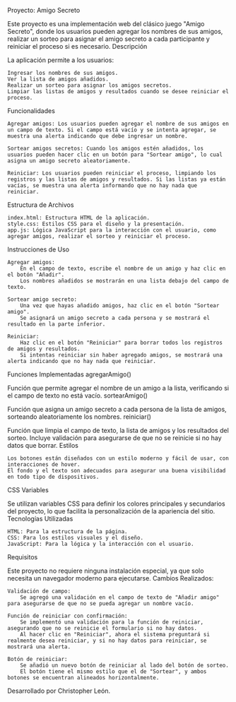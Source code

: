 Proyecto: Amigo Secreto

Este proyecto es una implementación web del clásico juego "Amigo Secreto", donde los usuarios pueden agregar los nombres de sus amigos, realizar un sorteo para asignar el amigo secreto a cada participante y reiniciar el proceso si es necesario.
Descripción

La aplicación permite a los usuarios:

    Ingresar los nombres de sus amigos.
    Ver la lista de amigos añadidos.
    Realizar un sorteo para asignar los amigos secretos.
    Limpiar las listas de amigos y resultados cuando se desee reiniciar el proceso.

Funcionalidades

    Agregar amigos: Los usuarios pueden agregar el nombre de sus amigos en un campo de texto. Si el campo está vacío y se intenta agregar, se muestra una alerta indicando que debe ingresar un nombre.

    Sortear amigos secretos: Cuando los amigos estén añadidos, los usuarios pueden hacer clic en un botón para "Sortear amigo", lo cual asigna un amigo secreto aleatoriamente.

    Reiniciar: Los usuarios pueden reiniciar el proceso, limpiando los registros y las listas de amigos y resultados. Si las listas ya están vacías, se muestra una alerta informando que no hay nada que reiniciar.

Estructura de Archivos

    index.html: Estructura HTML de la aplicación.
    style.css: Estilos CSS para el diseño y la presentación.
    app.js: Lógica JavaScript para la interacción con el usuario, como agregar amigos, realizar el sorteo y reiniciar el proceso.

Instrucciones de Uso

    Agregar amigos:
        En el campo de texto, escribe el nombre de un amigo y haz clic en el botón "Añadir".
        Los nombres añadidos se mostrarán en una lista debajo del campo de texto.

    Sortear amigo secreto:
        Una vez que hayas añadido amigos, haz clic en el botón "Sortear amigo".
        Se asignará un amigo secreto a cada persona y se mostrará el resultado en la parte inferior.

    Reiniciar:
        Haz clic en el botón "Reiniciar" para borrar todos los registros de amigos y resultados.
        Si intentas reiniciar sin haber agregado amigos, se mostrará una alerta indicando que no hay nada que reiniciar.

Funciones Implementadas
agregarAmigo()

Función que permite agregar el nombre de un amigo a la lista, verificando si el campo de texto no está vacío.
sortearAmigo()

Función que asigna un amigo secreto a cada persona de la lista de amigos, sorteando aleatoriamente los nombres.
reiniciar()

Función que limpia el campo de texto, la lista de amigos y los resultados del sorteo. Incluye validación para asegurarse de que no se reinicie si no hay datos que borrar.
Estilos

    Los botones están diseñados con un estilo moderno y fácil de usar, con interacciones de hover.
    El fondo y el texto son adecuados para asegurar una buena visibilidad en todo tipo de dispositivos.

CSS Variables

Se utilizan variables CSS para definir los colores principales y secundarios del proyecto, lo que facilita la personalización de la apariencia del sitio.
Tecnologías Utilizadas

    HTML: Para la estructura de la página.
    CSS: Para los estilos visuales y el diseño.
    JavaScript: Para la lógica y la interacción con el usuario.


Requisitos

Este proyecto no requiere ninguna instalación especial, ya que solo necesita un navegador moderno para ejecutarse.
Cambios Realizados:

    Validación de campo:
        Se agregó una validación en el campo de texto de "Añadir amigo" para asegurarse de que no se pueda agregar un nombre vacío.

    Función de reiniciar con confirmación:
        Se implementó una validación para la función de reiniciar, asegurando que no se reinicie el formulario si no hay datos.
        Al hacer clic en "Reiniciar", ahora el sistema preguntará si realmente desea reiniciar, y si no hay datos para reiniciar, se mostrará una alerta.

    Botón de reiniciar:
        Se añadió un nuevo botón de reiniciar al lado del botón de sorteo.
        El botón tiene el mismo estilo que el de "Sortear", y ambos botones se encuentran alineados horizontalmente.

Desarrollado por Christopher León.
